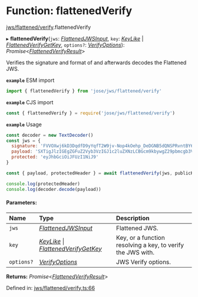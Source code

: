 # Function: flattenedVerify

[jws/flattened/verify](../modules/jws_flattened_verify.md).flattenedVerify

▸ **flattenedVerify**(`jws`: [*FlattenedJWSInput*](../interfaces/types.flattenedjwsinput.md), `key`: [*KeyLike*](../types/types.keylike.md) \| [*FlattenedVerifyGetKey*](../interfaces/jws_flattened_verify.flattenedverifygetkey.md), `options?`: [*VerifyOptions*](../interfaces/types.verifyoptions.md)): *Promise*<[*FlattenedVerifyResult*](../interfaces/types.flattenedverifyresult.md)\>

Verifies the signature and format of and afterwards decodes the Flattened JWS.

**`example`** ESM import
```js
import { flattenedVerify } from 'jose/jws/flattened/verify'
```

**`example`** CJS import
```js
const { flattenedVerify } = require('jose/jws/flattened/verify')
```

**`example`** Usage
```js
const decoder = new TextDecoder()
const jws = {
  signature: 'FVVOXwj6kD3DqdfD9yYqfT2W9jv-Nop4kOehp_DeDGNB5dQNSPRvntBY6xH3uxlCxE8na9d_kyhYOcanpDJ0EA',
  payload: 'SXTigJlzIGEgZGFuZ2Vyb3VzIGJ1c2luZXNzLCBGcm9kbywgZ29pbmcgb3V0IHlvdXIgZG9vci4',
  protected: 'eyJhbGciOiJFUzI1NiJ9'
}

const { payload, protectedHeader } = await flattenedVerify(jws, publicKey)

console.log(protectedHeader)
console.log(decoder.decode(payload))
```

#### Parameters:

Name | Type | Description |
:------ | :------ | :------ |
`jws` | [*FlattenedJWSInput*](../interfaces/types.flattenedjwsinput.md) | Flattened JWS.   |
`key` | [*KeyLike*](../types/types.keylike.md) \| [*FlattenedVerifyGetKey*](../interfaces/jws_flattened_verify.flattenedverifygetkey.md) | Key, or a function resolving a key, to verify the JWS with.   |
`options?` | [*VerifyOptions*](../interfaces/types.verifyoptions.md) | JWS Verify options.    |

**Returns:** *Promise*<[*FlattenedVerifyResult*](../interfaces/types.flattenedverifyresult.md)\>

Defined in: [jws/flattened/verify.ts:66](https://github.com/panva/jose/blob/v3.11.5/src/jws/flattened/verify.ts#L66)
